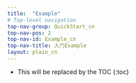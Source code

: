 ```yaml
---
title:  "Example"
# Top-level navigation
top-nav-group: QuickStart_cn
top-nav-pos: 2
top-nav-id: Example_cn 
top-nav-title: 入门Example
layout: plain_cn
---
```


* This will be replaced by the TOC
{:toc}
